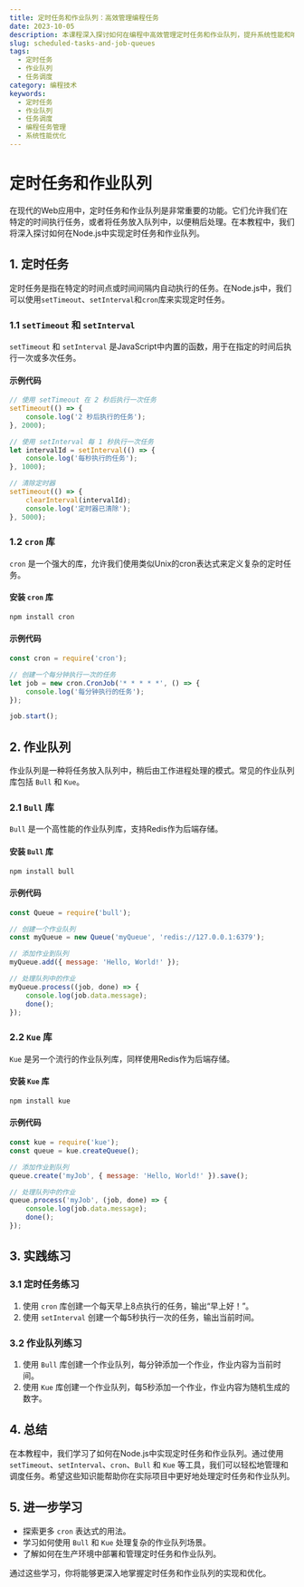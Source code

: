 ```yaml
---
title: 定时任务和作业队列：高效管理编程任务
date: 2023-10-05
description: 本课程深入探讨如何在编程中高效管理定时任务和作业队列，提升系统性能和响应速度。
slug: scheduled-tasks-and-job-queues
tags:
  - 定时任务
  - 作业队列
  - 任务调度
category: 编程技术
keywords:
  - 定时任务
  - 作业队列
  - 任务调度
  - 编程任务管理
  - 系统性能优化
---
```


# 定时任务和作业队列

在现代的Web应用中，定时任务和作业队列是非常重要的功能。它们允许我们在特定的时间执行任务，或者将任务放入队列中，以便稍后处理。在本教程中，我们将深入探讨如何在Node.js中实现定时任务和作业队列。

## 1. 定时任务

定时任务是指在特定的时间点或时间间隔内自动执行的任务。在Node.js中，我们可以使用`setTimeout`、`setInterval`和`cron`库来实现定时任务。

### 1.1 `setTimeout` 和 `setInterval`

`setTimeout` 和 `setInterval` 是JavaScript中内置的函数，用于在指定的时间后执行一次或多次任务。

#### 示例代码

```javascript
// 使用 setTimeout 在 2 秒后执行一次任务
setTimeout(() => {
    console.log('2 秒后执行的任务');
}, 2000);

// 使用 setInterval 每 1 秒执行一次任务
let intervalId = setInterval(() => {
    console.log('每秒执行的任务');
}, 1000);

// 清除定时器
setTimeout(() => {
    clearInterval(intervalId);
    console.log('定时器已清除');
}, 5000);
```

### 1.2 `cron` 库

`cron` 是一个强大的库，允许我们使用类似Unix的cron表达式来定义复杂的定时任务。

#### 安装 `cron` 库

```bash
npm install cron
```

#### 示例代码

```javascript
const cron = require('cron');

// 创建一个每分钟执行一次的任务
let job = new cron.CronJob('* * * * *', () => {
    console.log('每分钟执行的任务');
});

job.start();
```

## 2. 作业队列

作业队列是一种将任务放入队列中，稍后由工作进程处理的模式。常见的作业队列库包括 `Bull` 和 `Kue`。

### 2.1 `Bull` 库

`Bull` 是一个高性能的作业队列库，支持Redis作为后端存储。

#### 安装 `Bull` 库

```bash
npm install bull
```

#### 示例代码

```javascript
const Queue = require('bull');

// 创建一个作业队列
const myQueue = new Queue('myQueue', 'redis://127.0.0.1:6379');

// 添加作业到队列
myQueue.add({ message: 'Hello, World!' });

// 处理队列中的作业
myQueue.process((job, done) => {
    console.log(job.data.message);
    done();
});
```

### 2.2 `Kue` 库

`Kue` 是另一个流行的作业队列库，同样使用Redis作为后端存储。

#### 安装 `Kue` 库

```bash
npm install kue
```

#### 示例代码

```javascript
const kue = require('kue');
const queue = kue.createQueue();

// 添加作业到队列
queue.create('myJob', { message: 'Hello, World!' }).save();

// 处理队列中的作业
queue.process('myJob', (job, done) => {
    console.log(job.data.message);
    done();
});
```

## 3. 实践练习

### 3.1 定时任务练习

1. 使用 `cron` 库创建一个每天早上8点执行的任务，输出“早上好！”。
2. 使用 `setInterval` 创建一个每5秒执行一次的任务，输出当前时间。

### 3.2 作业队列练习

1. 使用 `Bull` 库创建一个作业队列，每分钟添加一个作业，作业内容为当前时间。
2. 使用 `Kue` 库创建一个作业队列，每5秒添加一个作业，作业内容为随机生成的数字。

## 4. 总结

在本教程中，我们学习了如何在Node.js中实现定时任务和作业队列。通过使用 `setTimeout`、`setInterval`、`cron`、`Bull` 和 `Kue` 等工具，我们可以轻松地管理和调度任务。希望这些知识能帮助你在实际项目中更好地处理定时任务和作业队列。

## 5. 进一步学习

- 探索更多 `cron` 表达式的用法。
- 学习如何使用 `Bull` 和 `Kue` 处理复杂的作业队列场景。
- 了解如何在生产环境中部署和管理定时任务和作业队列。

通过这些学习，你将能够更深入地掌握定时任务和作业队列的实现和优化。